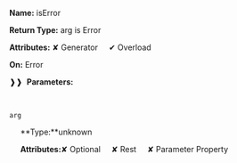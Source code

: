 **Name:** isError

**Return Type:** arg is Error

**Attributes:** ✘ Generator&nbsp;&nbsp;&nbsp;&nbsp;&nbsp;✔ Overload

**On:** Error

❱❱&nbsp;&nbsp;**Parameters:**

&nbsp;&nbsp;&nbsp;&nbsp;&nbsp;
```
arg
```

&nbsp;&nbsp;&nbsp;&nbsp;&nbsp;**Type:**unknown

&nbsp;&nbsp;&nbsp;&nbsp;&nbsp;**Attributes:**✘ Optional&nbsp;&nbsp;&nbsp;&nbsp;&nbsp;✘ Rest&nbsp;&nbsp;&nbsp;&nbsp;&nbsp;✘ Parameter Property

